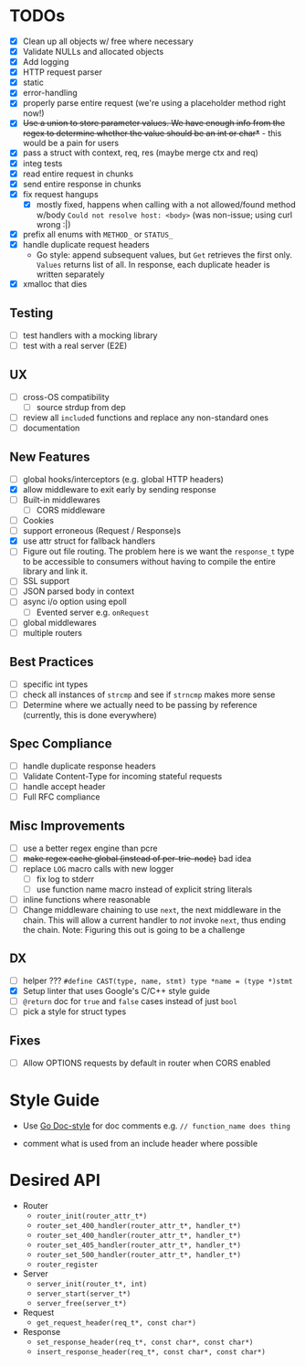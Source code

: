 # TODOs

- [x] Clean up all objects w/ free where necessary
- [x] Validate NULLs and allocated objects
- [x] Add logging
- [x] HTTP request parser
- [x] static
- [x] error-handling
- [x] properly parse entire request (we're using a placeholder method right now!)
- [x] ~~Use a union to store parameter values. We have enough info from the regex to determine whether the value should be an int or char*~~ - this would be a pain for users
- [x] pass a struct with context, req, res (maybe merge ctx and req)
- [x] integ tests
- [x] read entire request in chunks
- [x] send entire response in chunks
- [x] fix request hangups
  - [x] mostly fixed, happens when calling with a not allowed/found method w/body `Could not resolve host: <body>` (was non-issue; using curl wrong :|)
- [x] prefix all enums with `METHOD_` or `STATUS_`
- [x] handle duplicate request headers
  - Go style: append subsequent values, but `Get` retrieves the first only. `Values` returns list of all. In response, each duplicate header is written separately
- [x] xmalloc that dies

## Testing
- [ ] test handlers with a mocking library
- [ ] test with a real server (E2E)

## UX
- [ ] cross-OS compatibility
  - [ ] source strdup from dep
- [ ] review all `include`d functions and replace any non-standard ones
- [ ] documentation

## New Features
- [ ] global hooks/interceptors (e.g. global HTTP headers)
- [x] allow middleware to exit early by sending response
- [ ] Built-in middlewares
  - [ ] CORS middleware
- [ ] Cookies
- [ ] support erroneous (Request / Response)s
- [x] use attr struct for fallback handlers
- [ ] Figure out file routing. The problem here is we want the `response_t` type to be accessible to consumers without having to compile the entire library and link it.
- [ ] SSL support
- [ ] JSON parsed body in context
- [ ] async i/o option using epoll
  - [ ] Evented server e.g. `onRequest`
- [ ] global middlewares
- [ ] multiple routers

## Best Practices
- [ ] specific int types
- [ ] check all instances of `strcmp` and see if `strncmp` makes more sense
- [ ] Determine where we actually need to be passing by reference (currently, this is done everywhere)

## Spec Compliance
- [ ] handle duplicate response headers
- [ ] Validate Content-Type for incoming stateful requests
- [ ] handle accept header
- [ ] Full RFC compliance

## Misc Improvements
- [ ] use a better regex engine than pcre
- [ ] ~~make regex cache global (instead of per-trie-node)~~ bad idea
- [ ] replace `LOG` macro calls with new logger
  - [ ] fix log to stderr
  - [ ] use function name macro instead of explicit string literals
- [ ] inline functions where reasonable
- [ ] Change middleware chaining to use `next`, the next middleware in the chain. This will allow a current handler to *not* invoke `next`, thus ending the chain. Note: Figuring this out is going to be a challenge

## DX
- [ ] helper ??? `#define CAST(type, name, stmt) type *name = (type *)stmt`
- [x] Setup linter that uses Google's C/C++ style guide
- [ ] `@return` doc for `true` and `false` cases instead of just `bool`
- [ ] pick a style for struct types

## Fixes
- [ ] Allow OPTIONS requests by default in router when CORS enabled

# Style Guide
- Use [Go Doc-style](https://tip.golang.org/doc/comment) for doc  comments e.g. `// function_name does thing`

- comment what is used from an include header where possible


# Desired API
- Router
  - `router_init(router_attr_t*)`
  - `router_set_400_handler(router_attr_t*, handler_t*)`
  - `router_set_400_handler(router_attr_t*, handler_t*)`
  - `router_set_405_handler(router_attr_t*, handler_t*)`
  - `router_set_500_handler(router_attr_t*, handler_t*)`
  - `router_register`
- Server
  - `server_init(router_t*, int)`
  - `server_start(server_t*)`
  - `server_free(server_t*)`
- Request
  - `get_request_header(req_t*, const char*)`
- Response
  - `set_response_header(req_t*, const char*, const char*)`
  - `insert_response_header(req_t*, const char*, const char*)`
